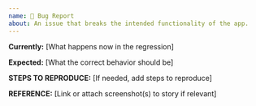 ```yaml
---
name: 🐛 Bug Report
about: An issue that breaks the intended functionality of the app.
---
```


**Currently:**
[What happens now in the regression]

**Expected:**
[What the correct behavior should be]

**STEPS TO REPRODUCE:**
[If needed, add steps to reproduce]

**REFERENCE:**
[Link or attach screenshot(s) to story if relevant]

